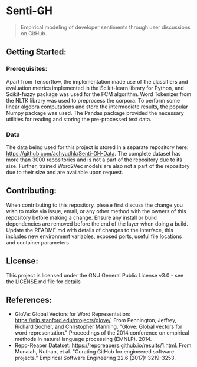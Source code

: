 # Senti-GH
> Empirical modeling of developer sentiments through user discussions on GitHub.

## Getting Started:

### Prerequisites:
Apart from Tensorflow, the implementation made use of the classifiers and evaluation metrics implemented in the Scikit-learn library for Python, and Scikit-fuzzy package was used for the FCM algorithm. Word Tokenizer from the NLTK library was used to preprocess the corpora. To perform some linear algebra computations and store the intermediate results, the popular Numpy package was used. The Pandas package provided the necessary utilities for reading and storing the pre-processed text data.

### Data
The data being used for this project is stored in a separate repository here: https://github.com/achyudhk/Senti-GH-Data. The complete dataset has more than 3000 repositories and is not a part of the repository due to its size. Further, trained Word2Vec models are also not a part of the repository due to their size and are available upon request. 

## Contributing:
When contributing to this repository, please first discuss the change you wish to make via issue, email, or any other method with the owners of this repository before making a change. Ensure any install or build dependencies are removed before the end of the layer when doing a build. Update the README.md with details of changes to the interface, this includes new environment variables, exposed ports, useful file locations and container parameters.

## License:
This project is licensed under the GNU General Public License v3.0 - see the LICENSE.md file for details

## References:
* GloVe: Global Vectors for Word Representation: https://nlp.stanford.edu/projects/glove/. From Pennington, Jeffrey, Richard Socher, and Christopher Manning. "Glove: Global vectors for word representation." Proceedings of the 2014 conference on empirical methods in natural language processing (EMNLP). 2014.
* Repo-Reaper Datatset: https://reporeapers.github.io/results/1.html. From Munaiah, Nuthan, et al. "Curating GitHub for engineered software projects." Empirical Software Engineering 22.6 (2017): 3219-3253.
